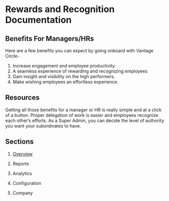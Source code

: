 
# Rewards and Recognition Documentation

## Benefits For Managers/HRs

Here are a few benefits you can expect by going onboard with Vantage Circle-
<ol>
  <li>Increase engagement and employee productivity.</li>
  <li>A seamless experience of rewarding and recognizing employees</li>
  <li>Gain insight and visibility on the high performers.</li>
  <li>Make wishing employees an effortless experience.</li>
  </ol>


## Resources

Getting all those benefits for a manager or HR is really simple and at a click of a button. Proper delegation of work is easier and employees recognize each other’s efforts. As a Super Admin, you can decide the level of authority you want your subordinates to have.

## Sections
 
1. <a href="https://vcadmin0001.github.io/Overview/" target="_blank">Overview</a>

2. Reports

3. Analytics

4. Configuration

5. Company
